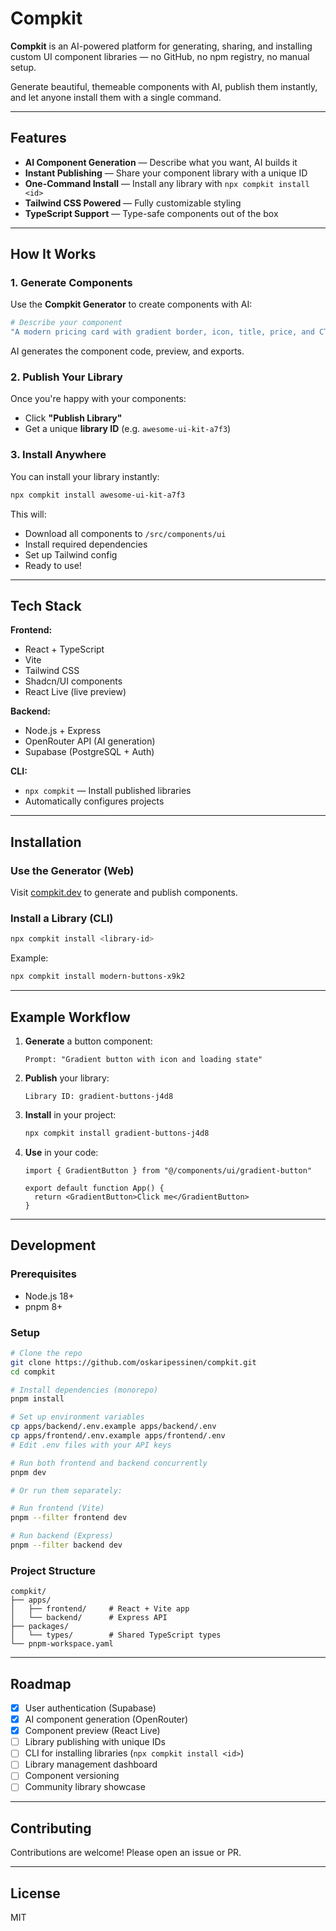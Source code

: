 # Compkit

**Compkit** is an AI-powered platform for generating, sharing, and installing custom UI component libraries — no GitHub, no npm registry, no manual setup.

Generate beautiful, themeable components with AI, publish them instantly, and let anyone install them with a single command.

---

## Features

- **AI Component Generation** — Describe what you want, AI builds it
- **Instant Publishing** — Share your component library with a unique ID
- **One-Command Install** — Install any library with `npx compkit install <id>`
- **Tailwind CSS Powered** — Fully customizable styling
- **TypeScript Support** — Type-safe components out of the box

---

## How It Works

### 1. Generate Components
Use the **Compkit Generator** to create components with AI:
```bash
# Describe your component
"A modern pricing card with gradient border, icon, title, price, and CTA button"
```
AI generates the component code, preview, and exports.

### 2. Publish Your Library
Once you're happy with your components:
- Click **"Publish Library"**
- Get a unique **library ID** (e.g. `awesome-ui-kit-a7f3`)

### 3. Install Anywhere
You can install your library instantly:
```bash
npx compkit install awesome-ui-kit-a7f3
```

This will:
- Download all components to `/src/components/ui`
- Install required dependencies
- Set up Tailwind config
- Ready to use!

---

## Tech Stack

**Frontend:**
- React + TypeScript
- Vite
- Tailwind CSS
- Shadcn/UI components
- React Live (live preview)

**Backend:**
- Node.js + Express
- OpenRouter API (AI generation)
- Supabase (PostgreSQL + Auth)

**CLI:**
- `npx compkit` — Install published libraries
- Automatically configures projects

---

## Installation

### Use the Generator (Web)
Visit [compkit.dev](https://compkit.dev) to generate and publish components.

### Install a Library (CLI)
```bash
npx compkit install <library-id>
```

Example:
```bash
npx compkit install modern-buttons-x9k2
```

---

## Example Workflow

1. **Generate** a button component:
   ```
   Prompt: "Gradient button with icon and loading state"
   ```

2. **Publish** your library:
   ```
   Library ID: gradient-buttons-j4d8
   ```

3. **Install** in your project:
   ```bash
   npx compkit install gradient-buttons-j4d8
   ```

4. **Use** in your code:
   ```tsx
   import { GradientButton } from "@/components/ui/gradient-button"

   export default function App() {
     return <GradientButton>Click me</GradientButton>
   }
   ```

---

## Development

### Prerequisites
- Node.js 18+ 
- pnpm 8+

### Setup

```bash
# Clone the repo
git clone https://github.com/oskaripessinen/compkit.git
cd compkit

# Install dependencies (monorepo)
pnpm install

# Set up environment variables
cp apps/backend/.env.example apps/backend/.env
cp apps/frontend/.env.example apps/frontend/.env
# Edit .env files with your API keys

# Run both frontend and backend concurrently
pnpm dev

# Or run them separately:

# Run frontend (Vite)
pnpm --filter frontend dev

# Run backend (Express)
pnpm --filter backend dev
```

### Project Structure
```
compkit/
├── apps/
│   ├── frontend/     # React + Vite app
│   └── backend/      # Express API
├── packages/
│   └── types/        # Shared TypeScript types
└── pnpm-workspace.yaml
```

---

## Roadmap
- [x] User authentication (Supabase)
- [x] AI component generation (OpenRouter)
- [x] Component preview (React Live)
- [ ] Library publishing with unique IDs
- [ ] CLI for installing libraries (`npx compkit install <id>`)
- [ ] Library management dashboard
- [ ] Component versioning
- [ ] Community library showcase

---

## Contributing

Contributions are welcome! Please open an issue or PR.

---

## License

MIT





